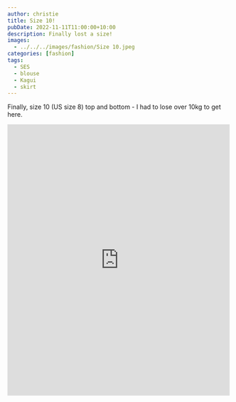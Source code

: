 ```yaml
---
author: christie
title: Size 10!
pubDate: 2022-11-11T11:00:00+10:00
description: Finally lost a size!
images:
  - ../../../images/fashion/Size 10.jpeg
categories: [fashion]
tags:
  - SES
  - blouse
  - Kagui
  - skirt
---
```


Finally, size 10 (US size 8) top and bottom - I had to lose over 10kg to get here.

<iframe src="https://www.facebook.com/plugins/post.php?href=https%3A%2F%2Fwww.facebook.com%2Fchris1.tham%2Fposts%2Fpfbid033qFn9UEKrNv4HUUbrvUph5hskyytSjNPhzFKpPCrWxeJcuj61fSwmJjY8GCnaCtvl&show_text=true&width=500" width="500" height="610" style="border:none;overflow:hidden" scrolling="no" frameborder="0" allowfullscreen="true" allow="autoplay; clipboard-write; encrypted-media; picture-in-picture; web-share"></iframe>
